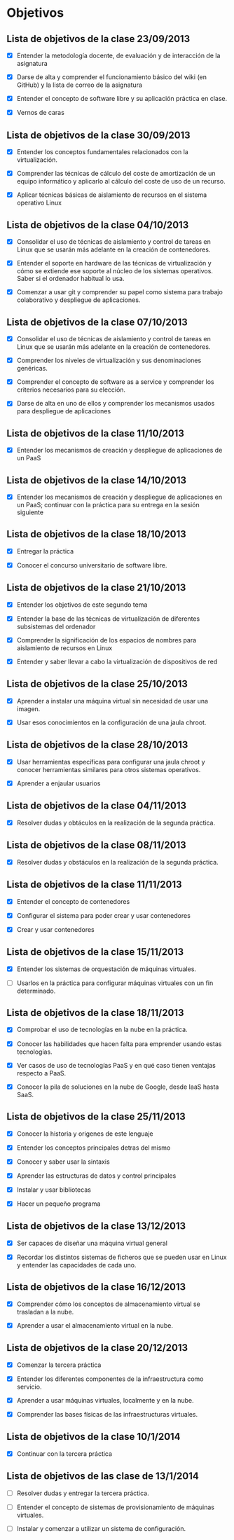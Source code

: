 Objetivos
=========

Lista de objetivos de la clase 23/09/2013
-----------------------------------------

- [x] Entender la metodología docente, de evaluación y de interacción de la asignatura

- [x] Darse de alta y comprender el funcionamiento básico del wiki (en GitHub) y la lista de correo de la asignatura

- [x] Entender el concepto de software libre y su aplicación práctica en clase.

- [x] Vernos de caras


Lista de objetivos de la clase 30/09/2013
-----------------------------------------

- [x] Entender los conceptos fundamentales relacionados con la virtualización.

- [x] Comprender las técnicas de cálculo del coste de amortización de un equipo informático y aplicarlo al cálculo del coste de uso de un recurso.

- [x] Aplicar técnicas básicas de aislamiento de recursos en el sistema operativo Linux

Lista de objetivos de la clase 04/10/2013
-----------------------------------------

- [x] Consolidar el uso de técnicas de aislamiento y control de tareas en Linux que se usarán más adelante en la creación de contenedores.

- [x] Entender el soporte en hardware de las técnicas de virtualización y cómo se extiende ese soporte al núcleo de los sistemas operativos. Saber si el ordenador habitual lo usa.

- [x] Comenzar a usar git y comprender su papel como sistema para trabajo colaborativo y despliegue de aplicaciones.

Lista de objetivos de la clase 07/10/2013
------------------------------------------


- [x] Consolidar el uso de técnicas de aislamiento y control de tareas en Linux que se usarán más adelante en la creación de contenedores.

- [x] Comprender los niveles de virtualización y sus denominaciones genéricas.

- [x] Comprender el concepto de software as a service y comprender los criterios necesarios para su elección.

- [x] Darse de alta en uno de ellos y comprender los mecanismos usados para despliegue de aplicaciones


Lista de objetivos de la clase 11/10/2013
------------------------------------------

- [x] Entender los mecanismos de creación y despliegue de aplicaciones de un PaaS


Lista de objetivos de la clase 14/10/2013
-----------------------------------------

- [x] Entender los mecanismos de creación y despliegue de aplicaciones en un PaaS; continuar con la práctica para su entrega en la sesión siguiente


Lista de objetivos de la clase 18/10/2013
-----------------------------------------

- [x]  Entregar la práctica

- [x] Conocer el concurso universitario de software libre.


Lista de objetivos de la clase 21/10/2013
-----------------------------------------

- [x] Entender los objetivos de este segundo tema

- [x] Entender la base de las técnicas de virtualización de diferentes subsistemas del ordenador

- [x] Comprender la significación de los espacios de nombres para aislamiento de recursos en Linux

- [x] Entender y saber llevar a cabo la virtualización de dispositivos de red

Lista de objetivos de la clase 25/10/2013
-----------------------------------------

- [x] Aprender a instalar una máquina virtual sin necesidad de usar una imagen.

- [x] Usar esos conocimientos en la configuración de una jaula chroot.

Lista de objetivos de la clase 28/10/2013
-----------------------------------------

- [x] Usar herramientas específicas para configurar una jaula chroot y conocer herramientas similares para otros sistemas operativos.

- [x] Aprender a enjaular usuarios


Lista de objetivos de la clase 04/11/2013
------------------------------------------

- [x] Resolver dudas y obtáculos en la realización de la segunda práctica.

Lista de objetivos de la clase 08/11/2013
-----------------------------------------

- [x] Resolver dudas y obstáculos en la realización de la segunda práctica.

Lista de objetivos de la clase 11/11/2013
-----------------------------------------

- [x] Entender el concepto de contenedores

- [x] Configurar el sistema para poder crear y usar contenedores

- [x] Crear y usar contenedores

Lista de objetivos de la clase 15/11/2013
-----------------------------------------

- [x] Entender los sistemas de orquestación de máquinas virtuales.

- [ ] Usarlos en la práctica para configurar máquinas virtuales con un fin determinado.

Lista de objetivos de la clase 18/11/2013
-----------------------------------------

- [x] Comprobar el uso de tecnologías en la nube en la práctica.

- [x] Conocer las habilidades que hacen falta para emprender usando estas tecnologías.

- [x] Ver casos de uso de tecnologías PaaS y en qué caso tienen ventajas respecto a PaaS.

- [x] Conocer la pila de soluciones en la nube de Google, desde IaaS hasta SaaS.

Lista de objetivos de la clase 25/11/2013
------------------------------------------

- [x] Conocer la historia y origenes de este lenguaje

- [x] Entender los conceptos principales detras del mismo

- [x] Conocer y saber usar la sintaxis

- [x] Aprender las estructuras de datos y control principales

- [x] Instalar y usar bibliotecas

- [x] Hacer un pequeño programa


Lista de objetivos de la clase 13/12/2013
------------------------------------------

- [x] Ser capaces de diseñar una máquina virtual general

- [x]  Recordar los distintos sistemas de ficheros que se pueden usar en Linux y entender las capacidades de cada uno.

Lista de objetivos de la clase 16/12/2013
------------------------------------------

- [x] Comprender cómo los conceptos de almacenamiento virtual se trasladan a la nube.

- [x] Aprender a usar el almacenamiento virtual en la nube.


Lista de objetivos de la clase 20/12/2013
-----------------------------------------

- [X] Comenzar la tercera práctica
- [X] Entender los diferentes componentes de la infraestructura como servicio.
- [X] Aprender a usar máquinas virtuales, localmente y en la nube.
- [X] Comprender las bases físicas de las infraestructuras virtuales.


Lista de objetivos de la clase 10/1/2014
-----------------------------------------

- [X] Continuar con la tercera práctica

Lista de objetivos de las clase de 13/1/2014
--------------------------------------------

- [ ] Resolver dudas y entregar la tercera práctica.
- [ ] Entender el concepto de sistemas de provisionamiento de máquinas virtuales.
- [ ] Instalar y comenzar a utilizar un sistema de configuración.


